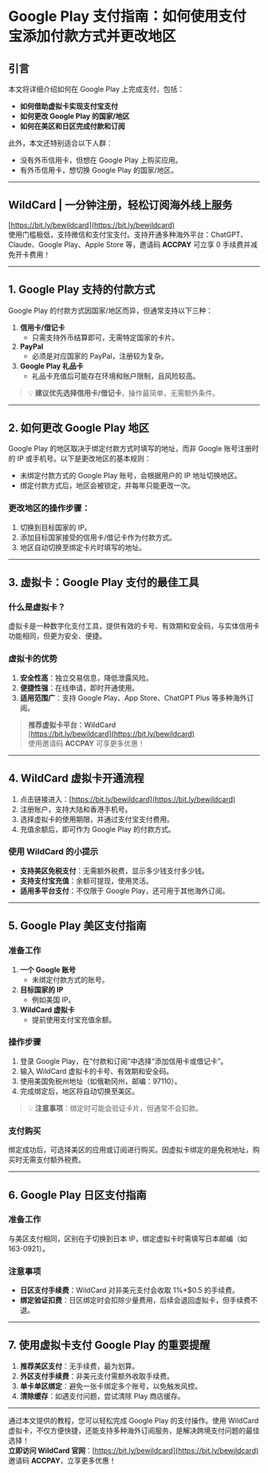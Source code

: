 # Google Play 支付指南：如何使用支付宝添加付款方式并更改地区

## 引言

本文将详细介绍如何在 Google Play 上完成支付，包括：

- **如何借助虚拟卡实现支付宝支付**
- **如何更改 Google Play 的国家/地区**
- **如何在美区和日区完成付款和订阅**

此外，本文还特别适合以下人群：
- 没有外币信用卡，但想在 Google Play 上购买应用。
- 有外币信用卡，想切换 Google Play 的国家/地区。

---

## WildCard | 一分钟注册，轻松订阅海外线上服务  
[https://bit.ly/bewildcard](https://bit.ly/bewildcard)  
使用门槛极低，支持微信和支付宝支付。支持开通多种海外平台：ChatGPT、Claude、Google Play、Apple Store 等，邀请码 **ACCPAY** 可立享 0 手续费并减免开卡费用！

---

## 1. Google Play 支持的付款方式

Google Play 的付款方式因国家/地区而异，但通常支持以下三种：

1. **信用卡/借记卡**  
   - 只需支持外币结算即可，无需特定国家的卡片。
2. **PayPal**  
   - 必须是对应国家的 PayPal，注册较为复杂。
3. **Google Play 礼品卡**  
   - 礼品卡充值后可能存在环境和账户限制，且风险较高。

> 💡 **建议优先选择信用卡/借记卡**，操作最简单，无需额外条件。

---

## 2. 如何更改 Google Play 地区

Google Play 的地区取决于绑定付款方式时填写的地址，而非 Google 账号注册时的 IP 或手机号。以下是更改地区的基本规则：

- 未绑定付款方式的 Google Play 账号，会根据用户的 IP 地址切换地区。
- 绑定付款方式后，地区会被锁定，并每年只能更改一次。

### 更改地区的操作步骤：

1. 切换到目标国家的 IP。
2. 添加目标国家接受的信用卡/借记卡作为付款方式。
3. 地区自动切换至绑定卡片时填写的地址。

---

## 3. 虚拟卡：Google Play 支付的最佳工具

### 什么是虚拟卡？

虚拟卡是一种数字化支付工具，提供有效的卡号、有效期和安全码，与实体信用卡功能相同，但更为安全、便捷。

### 虚拟卡的优势

1. **安全性高**：独立交易信息，降低泄露风险。
2. **便捷性强**：在线申请，即时开通使用。
3. **适用范围广**：支持 Google Play、App Store、ChatGPT Plus 等多种海外订阅。

> **推荐虚拟卡平台：WildCard**  
> [https://bit.ly/bewildcard](https://bit.ly/bewildcard)  
> 使用邀请码 **ACCPAY** 可享更多优惠！

---

## 4. WildCard 虚拟卡开通流程

1. 点击链接进入：[https://bit.ly/bewildcard](https://bit.ly/bewildcard)  
2. 注册账户，支持大陆和香港手机号。
3. 选择虚拟卡的使用期限，并通过支付宝支付费用。
4. 充值余额后，即可作为 Google Play 的付款方式。

### 使用 WildCard 的小提示

- **支持美区免税支付**：无需额外税费，显示多少钱支付多少钱。
- **支持支付宝充值**：余额可提现，使用灵活。
- **适用多平台支付**：不仅限于 Google Play，还可用于其他海外订阅。

---

## 5. Google Play 美区支付指南

### 准备工作

1. **一个 Google 账号**  
   - 未绑定付款方式的账号。
2. **目标国家的 IP**  
   - 例如美国 IP。
3. **WildCard 虚拟卡**  
   - 提前使用支付宝充值余额。

### 操作步骤

1. 登录 Google Play，在“付款和订阅”中选择“添加信用卡或借记卡”。
2. 输入 WildCard 虚拟卡的卡号、有效期和安全码。
3. 使用美国免税州地址（如俄勒冈州，邮编：97110）。
4. 完成绑定后，地区将自动切换至美区。

> 💡 **注意事项**：绑定时可能会验证卡片，但通常不会扣款。

### 支付购买

绑定成功后，可选择美区的应用或订阅进行购买。因虚拟卡绑定的是免税地址，购买时无需支付额外税费。

---

## 6. Google Play 日区支付指南

### 准备工作

与美区支付相同，区别在于切换到日本 IP，绑定虚拟卡时需填写日本邮编（如 163-0921）。

### 注意事项

- **日区支付手续费**：WildCard 对非美元支付会收取 1%+$0.5 的手续费。
- **绑定验证扣费**：日区绑定时会扣除少量费用，后续会退回虚拟卡，但手续费不退。

---

## 7. 使用虚拟卡支付 Google Play 的重要提醒

1. **推荐美区支付**：无手续费，最为划算。
2. **外区支付手续费**：非美元支付需额外收取手续费。
3. **单卡单区绑定**：避免一张卡绑定多个账号，以免触发风控。
4. **清除缓存**：如遇支付问题，尝试清除 Play 商店缓存。

---

通过本文提供的教程，您可以轻松完成 Google Play 的支付操作。使用 WildCard 虚拟卡，不仅方便快捷，还能支持多种海外订阅服务，是解决跨境支付问题的最佳选择！  
**立即访问 WildCard 官网**：[https://bit.ly/bewildcard](https://bit.ly/bewildcard)  
邀请码 **ACCPAY**，立享更多优惠！
